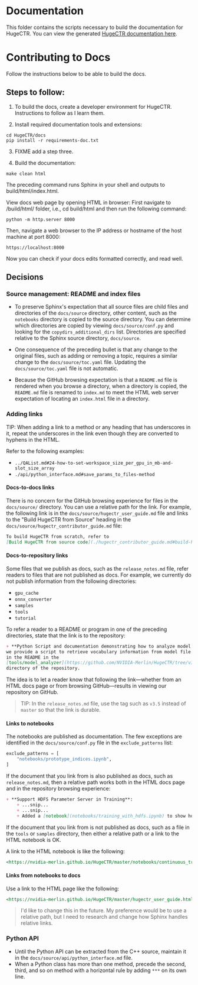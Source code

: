 # Documentation

This folder contains the scripts necessary to build the documentation for HugeCTR.
You can view the generated [HugeCTR documentation here](https://nvidia-merlin.github.io/HugeCTR/master/hugectr_user_guide.html).

# Contributing to Docs

Follow the instructions below to be able to build the docs.

## Steps to follow:

1. To build the docs, create a developer environment for HugeCTR.  Instructions to follow as I learn them.

2. Install required documentation tools and extensions:

```shell
cd HugeCTR/docs
pip install -r requirements-doc.txt
```

3. FIXME add a step three.

4. Build the documentation:

`make clean html`

The preceding command runs Sphinx in your shell and outputs to build/html/index.html.

View docs web page by opening HTML in browser:
First navigate to /build/html/ folder, i.e., cd build/html and then run the following command:

`python -m http.server 8000`

Then, navigate a web browser to the IP address or hostname of the host machine at port 8000:

`https://localhost:8000`

Now you can check if your docs edits formatted correctly, and read well.

## Decisions

### Source management: README and index files

* To preserve Sphinx's expectation that all source files are child files and directories
  of the `docs/source` directory, other content, such as the `notebooks` directory is
  copied to the source directory. You can determine which directories are copied by
  viewing `docs/source/conf.py` and looking for the `copydirs_additional_dirs` list.
  Directories are specified relative to the Sphinx source directory, `docs/source`.

* One consequence of the preceding bullet is that any change to the original files,
  such as adding or removing a topic, requires a similar change to the `docs/source/toc.yaml`
  file.  Updating the `docs/source/toc.yaml` file is not automatic.

* Because the GitHub browsing expectation is that a `README.md` file is rendered when you
  browse a directory, when a directory is copied, the `README.md` file is renamed to
  `index.md` to meet the HTML web server expectation of locating an `index.html` file
  in a directory.

### Adding links

TIP: When adding a link to a method or any heading that has underscores in it, repeat
the underscores in the link even though they are converted to hyphens in the HTML.

Refer to the following examples:

* `../QAList.md#24-how-to-set-workspace_size_per_gpu_in_mb-and-slot_size_array`
* `./api/python_interface.md#save_params_to_files-method`

#### Docs-to-docs links

There is no concern for the GitHub browsing experience for files in the `docs/source/` directory.
You can use a relative path for the link.  For example, the following link is in the
`docs/source/hugectr_user_guide.md` file and links to the "Build HugeCTR from Source" heading
in the `docs/source/hugectr_contributor_guide.md` file:

```markdown
To build HugeCTR from scratch, refer to
[Build HugeCTR from source code](./hugectr_contributor_guide.md#build-hugectr-from-source).
```

#### Docs-to-repository links

Some files that we publish as docs, such as the `release_notes.md` file, refer readers to files
that are not published as docs. For example, we currently do not publish information from the following
directories:

* `gpu_cache`
* `onnx_converter`
* `samples`
* `tools`
* `tutorial`

To refer a reader to a README or program in one of the preceding directories, state that
the link is to the repository:

```markdown
+ **Python Script and documentation demonstrating how to analyze model files**: In this release,
we provide a script to retrieve vocabulary information from model file. Please find more details
in the README in the
[tools/model_analyzer](https://github.com/NVIDIA-Merlin/HugeCTR/tree/v3.5/tools/model_analyzer)
directory of the repository.
```

The idea is to let a reader know that following the link&mdash;whether from an HTML docs page or
from browsing GitHub&mdash;results in viewing our repository on GitHub.

> TIP: In the `release_notes.md` file, use the tag such as `v3.5` instead of `master` so that
> the link is durable.

#### Links to notebooks

The notebooks are published as documentation. The few exceptions are identified in the
`docs/source/conf.py` file in the `exclude_patterns` list:

```python
exclude_patterns = [
    "notebooks/prototype_indices.ipynb",
]
```

If the document that you link from is also published as docs, such as `release_notes.md`, then
a relative path works both in the HTML docs page and in the repository browsing experience:

```markdown
+ **Support HDFS Parameter Server in Training**: 
    + ...snip...
    + ...snip...
    + Added a [notebook](notebooks/training_with_hdfs.ipynb) to show how to use HugeCTR with HDFS.
```

If the document that you link from is not published as docs, such as a file in the `tools`
or `samples` directory, then either a relative path or a link to the HTML notebook is OK.

A link to the HTML notebook is like the following:

```markdown
<https://nvidia-merlin.github.io/HugeCTR/master/notebooks/continuous_training.html>
```

#### Links from notebooks to docs

Use a link to the HTML page like the following:

```markdown
<https://nvidia-merlin.github.io/HugeCTR/master/hugectr_user_guide.html>
```

> I'd like to change this in the future. My preference would be to use a relative
> path, but I need to research and change how Sphinx handles relative links.

### Python API

* Until the Python API can be extracted from the C++ source, maintain it in the
  `docs/source/api/python_interface.md` file.
* When a Python class has more than one method, precede the second, third, and so on method
  with a horizontal rule by adding `***` on its own line.
